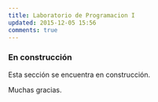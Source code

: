 ```yaml
---
title: Laboratorio de Programacion I
updated: 2015-12-05 15:56
comments: true
---
```


### En construcción

Esta sección se encuentra en construcción. 

Muchas gracias. 
